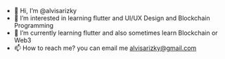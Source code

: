 - 👋 Hi, I’m @alvisarizky
- 👀 I’m interested in learning flutter and UI/UX Design and Blockchain Programming
- 🌱 I’m currently learning flutter and also sometimes learn Blockchain or Web3
- 📫 How to reach me? you can email me alvisarizky@gmail.com

<!---
alvisarizky/alvisarizky is a ✨ special ✨ repository because its `README.md` (this file) appears on your GitHub profile.
You can click the Preview link to take a look at your changes.
--->
